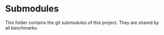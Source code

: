 # Submodules

This folder contains the git submodules of this project.
They are shared by all benchmarks.